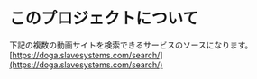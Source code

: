 # このプロジェクトについて

下記の複数の動画サイトを検索できるサービスのソースになります。  
[https://doga.slavesystems.com/search/](https://doga.slavesystems.com/search/)  
